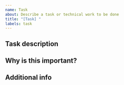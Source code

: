 ```yaml
---
name: Task
about: Describe a task or technical work to be done
title: "[Task] "
labels: task
---
```


## Task description

## Why is this important?

## Additional info
